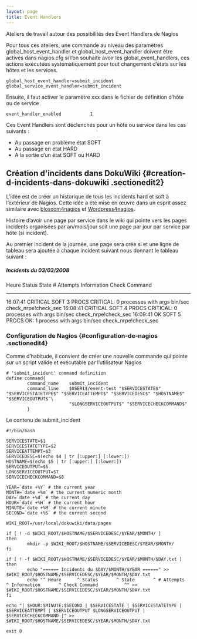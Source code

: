 ```yaml
---
layout: page
title: Event Handlers
---
```


Ateliers de travail autour des possibilités des Event Handlers de Nagios

Pour tous ces ateliers, une commande au niveau des paramètres
global\_host\_event\_handler et global\_host\_event\_handler doivent
être activés dans nagios.cfg si l’on souhaite avoir les
global\_event\_handlers, ces actions exécutées systématiquement pour
tout changement d’états sur les hôtes et les services.

~~~
global_host_event_handler=submit_incident
global_service_event_handler=submit_incident
~~~

Ensuite, il faut activer le paramètre xxx dans le fichier de définition
d’hôte ou de service

~~~
event_handler_enabled           1
~~~

Ces Event Handlers sont déclenchés pour un hôte ou service dans les cas
suivants :

-   Au passage en problème état SOFT
-   Au passage en état HARD
-   A la sortie d’un état SOFT ou HARD

Création d'incidents dans DokuWiki {#creation-d-incidents-dans-dokuwiki .sectionedit2}
----------------------------------

L’idée est de créer un historique de tous les incidents hard et soft à
l’extérieur de Nagios. Cette idée a été mise en œuvre dans un esprit
assez similaire avec
[blosxom4nagios](../integration/blosxom4nagios.html "integration:blosxom4nagios")
et
[Wordpress4nagios](../integration/wordpress.html "integration:wordpress").

Histoire d’avoir une page par service dans le wiki qui pointe vers les
pages incidents organisées par an/mois/jour soit une page par jour par
service par hôte (si incident).

Au premier incident de la journée, une page sera crée si et une ligne de
tableau sera ajoutée à chaque incident suivant nous donnant le tableau
suivant :

##### Incidents du 03/03/2008

  Heure      Status     State   \# Attempts   Information                                     Check Command
  ---------- ---------- ------- ------------- ----------------------------------------------- ------------------------
  16:07:41   CRITICAL   SOFT    3             PROCS CRITICAL: 0 processes with args bin/sec   check\_nrpe!check\_sec
  16:08:41   CRITICAL   SOFT    4             PROCS CRITICAL: 0 processes with args bin/sec   check\_nrpe!check\_sec
  16:09:41   OK         SOFT    5             PROCS OK: 1 process with args bin/sec           check\_nrpe!check\_sec

### Configuration de Nagios {#configuration-de-nagios .sectionedit4}

Comme d’habitude, il convient de créer une nouvelle commande qui pointe
sur un script valide et exécutable par l’utilisateur Nagios

~~~
# 'submit_incident' command definition
define command{
        command_name    submit_incident
        command_line    $USER1$/event-test "$SERVICESTATE$" "$SERVICESTATETYPE$" "$SERVICEATTEMPT$" "$SERVICEDESC$" "$HOSTNAME$" "$SERVICEOUTPUT$"\
                        "$LONGSERVICEOUTPUT$" "$SERVICECHECKCOMMAND$"
        }
~~~

Le contenu de submit\_incident

~~~ {.code .bash}
#!/bin/bash
 
SERVICESTATE=$1
SERVICESTATETYPE=$2
SERVICEATTEMPT=$3
SERVICEDESC=$(echo $4 | tr [:upper:] [:lower:])
HOSTNAME=$(echo $5 | tr [:upper:] [:lower:])
SERVICEOUTPUT=$6
LONGSERVICEOUTPUT=$7
SERVICECHECKCOMMAND=$8
 
YEAR=`date +%Y` # the current year
MONTH=`date +%m` # the current numeric month
DAY=`date +%d` # the current day
HOUR=`date +%H` # the current hour
MINUTE=`date +%M` # the current minute
SECOND=`date +%S` # the current second
 
WIKI_ROOT=/usr/local/dokuwiki/data/pages
 
if [ ! -d $WIKI_ROOT/$HOSTNAME/$SERVICEDESC/$YEAR/$MONTH/ ]
then
        mkdir -p $WIKI_ROOT/$HOSTNAME/$SERVICEDESC/$YEAR/$MONTH/
fi
 
if [ ! -f $WIKI_ROOT/$HOSTNAME/$SERVICEDESC/$YEAR/$MONTH/$DAY.txt ]
then
        echo "====== Incidents du $DAY/$MONTH/$YEAR ======" >> $WIKI_ROOT/$HOSTNAME/$SERVICEDESC/$YEAR/$MONTH/$DAY.txt
        echo "^ Heure      ^ Status       ^ State       ^ # Attempts       ^ Information       ^ Check Command          ^" >> $WIKI_ROOT/$HOSTNAME/$SERVICEDESC/$YEAR/$MONTH/$DAY.txt
fi
 
echo "| $HOUR:$MINUTE:$SECOND | $SERVICESTATE | $SERVICESTATETYPE | $SERVICEATTEMPT | $SERVICEOUTPUT $LONGSERVICEOUTPUT | $SERVICECHECKCOMMAND |" >> $WIKI_ROOT/$HOSTNAME/$SERVICEDESC/$YEAR/$MONTH/$DAY.txt
 
exit 0
~~~